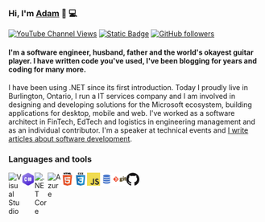 ### Hi, I'm [Adam](https://blog.adamstirtan.net) 👋 💻

[![YouTube Channel Views](https://img.shields.io/youtube/channel/views/UCK6NBCR7kEig-PGPuFoQNVQ?label=YouTube%20Views&style=for-the-badge)]([https://youtube.com/marcominerva](https://www.youtube.com/channel/UCK6NBCR7kEig-PGPuFoQNVQ))
[![Static Badge](https://img.shields.io/badge/articles_read-5.4k-yellow?style=for-the-badge)](https://www.c-sharpcorner.com/members/adam-stirtan3)
[![GitHub followers](https://img.shields.io/github/followers/adamstirtan?label=GitHub%20Followers&style=for-the-badge)](https://github.com/adamstirtan)

#### I'm a software engineer, husband, father and the world's okayest guitar player. I have written code you've used, I've been blogging for years and coding for many more.

I have been using .NET since its first introduction. Today I proudly live in Burlington, Ontario, I run a IT services company and I am involved in designing and developing solutions for the Microsoft ecosystem, building applications for desktop, mobile and web. I've worked as a software architect in FinTech, EdTech and logistics in engineering management and as an individual contributor. I'm a speaker at technical events and [I write](https://blog.adamstirtan.net) [articles about software development](https://www.c-sharpcorner.com/members/adam-stirtan3).

### Languages and tools

<img align="left" alt="Visual Studio" width="26px" src="https://visualstudio.microsoft.com/wp-content/uploads/2019/06/BrandVisualStudioWin2019-3.svg" />
<img align="left" alt="C#" width="26px" src="https://raw.githubusercontent.com/github/explore/80688e429a7d4ef2fca1e82350fe8e3517d3494d/topics/csharp/csharp.png" />
<img align="left" alt=".NET Core" width="26px" src="https://adrianwilczynski.gallerycdn.vsassets.io/extensions/adrianwilczynski/asp-net-core-switcher/2.0.2/1577043327534/Microsoft.VisualStudio.Services.Icons.Default" />
<img align="left" alt="Azure" width="26px" src="https://www.vectorlogo.zone/logos/microsoft_azure/microsoft_azure-icon.svg" />
<img align="left" alt="HTML5" width="26px" src="https://raw.githubusercontent.com/github/explore/80688e429a7d4ef2fca1e82350fe8e3517d3494d/topics/html/html.png" />
<img align="left" alt="CSS3" width="26px" src="https://raw.githubusercontent.com/github/explore/80688e429a7d4ef2fca1e82350fe8e3517d3494d/topics/css/css.png" />
<img align="left" alt="JavaScript" width="26px" src="https://raw.githubusercontent.com/github/explore/80688e429a7d4ef2fca1e82350fe8e3517d3494d/topics/javascript/javascript.png" />
<img align="left" alt="SQL" width="26px" src="https://raw.githubusercontent.com/github/explore/80688e429a7d4ef2fca1e82350fe8e3517d3494d/topics/sql/sql.png" />
<img align="left" alt="Git" width="26px" src="https://raw.githubusercontent.com/github/explore/80688e429a7d4ef2fca1e82350fe8e3517d3494d/topics/git/git.png" />
<img align="left" alt="GitHub" width="26px" src="https://raw.githubusercontent.com/github/explore/78df643247d429f6cc873026c0622819ad797942/topics/github/github.png" />
